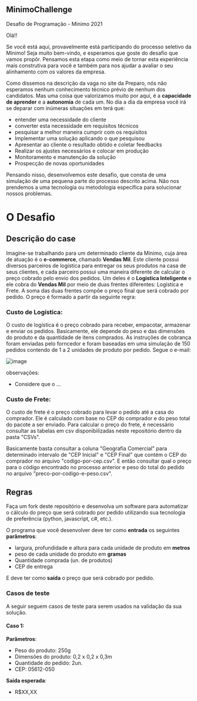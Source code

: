 ## MinimoChallenge
Desafio de Programação - Minimo 2021


Olá!! 

Se você está aqui, provavelmente está participando do processo seletivo da Minimo! Seja muito bem-vindo, e esperamos que goste do desafio que vamos propôr. Pensamos esta etapa como meio de tornar esta experiência mais construtiva para você e também para nos ajudar a avaliar o seu alinhamento com os valores da empresa.

Como dissemos na descrição da vaga no site da Preparo, nós não esperamos nenhum conhecimento técnico prévio de nenhum dos candidatos. Mas uma coisa que valorizamos muito por aqui, é a **capacidade de aprender** e a **autonomia** de cada um. No dia a dia da empresa você irá se deparar com inúmeras situações em terá que:

* entender uma necessidade do cliente
* converter esta necessidade em requisitos técnicos
* pesquisar a melhor maneira cumprir com os requisitos
* Implementar uma solução aplicando o que pesquisou
* Apresentar ao cliente o resultado obtido e coletar feedbacks
* Realizar os ajustes necessários e colocar em produção
* Monitoramento e manutenção da solução 
* Prospecção de novas oportunidades 

Pensando nisso, desenvolvemos este desafio, que consta de uma simulação de uma pequena parte do processo descrito acima. Não nos prendemos a uma tecnologia ou metodologia específica para solucionar nossos problemas. 

# O Desafio
## Descrição do case
Imagine-se trabalhando para um determinado cliente da Minimo, cuja área de atuação é o **e-commerce**, chamado **Vendas Mil**. Este cliente possui diversos parceiros de logística para entregar os seus produtos na casa de seus clientes, e cada parceiro possui uma maneira diferente de calcular o preço cobrado pelo envio dos pedidos. Um deles é o **Logistica Inteligente** e ele cobra do **Vendas Mil** por meio de duas frentes diferentes: Logística e Frete. A soma das duas frentes compõe o preço final que será cobrado por pedido. O preço é formado a partir da seguinte regra: 

### Custo de Logística:
O custo de logística é o preço cobrado para receber, empacotar, armazenar e enviar os pedidos. Basicamente, ele depende do peso e das dimensões do produto e da quantidade de itens comprados. As instruções de cobrança foram enviadas pelo forncedor e foram baseadas em uma simulação de 150 pedidos contendo de 1 a 2 unidades de produto por pedido. Segue o e-mail: 

![image](https://user-images.githubusercontent.com/53821307/118822844-e0b8b400-b88e-11eb-803d-46b130d6bf49.png)
 
observações:
 * Considere que o ...

### Custo de Frete:
O custo de frete é o preço cobrado para levar o pedido até a casa do comprador. Ele é calculado com base no CEP do comprador e do peso total do pacote a ser enviado. Para calcular o preço do frete, é necessário consultar as tabelas em csv disponibilizadas neste repositório dentro da pasta "CSVs". 

Basicamente basta consultar a coluna "Geografia Comercial" para determinado intervalo de "CEP Inicial" e "CEP Final" que contém o CEP do comprador no arquivo "codigo-por-cep.csv". E então consultar qual o preço para o código encontrado no processo anterior e peso do total do pedido no arquivo "preco-por-codigo-e-peso.csv". 

## Regras
Faça um fork deste repositório e desenvolva um software para automatizar o cálculo do preço que será cobrado por pedido utilizando sua tecnologia de preferência (python, javascript, c#, etc.).

O programa que você desenvolver deve ter como **entrada** os seguintes **parâmetros**: 

* largura, profundidade e altura para cada unidade de produto em **metros**
* peso de cada unidade do produto em **gramas**
* Quantidade comprada (un. de produtos) 
* CEP de entrega

E deve ter como **saída** o preço que será cobrado por pedido. 

### Casos de teste
A seguir seguem casos de teste para serem usados na validação da sua solução.

#### Caso 1:
**Parâmetros**: 
* Peso do produto: 250g
* Dimensões do produto: 0,2 x 0,2 x 0,3m
* Quantidade do pedido: 2un.
* CEP: 05612-050 

**Saída esperada**:
* R$XX,XX
 
